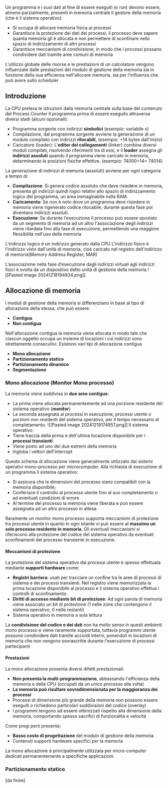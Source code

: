Un programma e i suoi dati al fine di essere eseguiti (o run) devono essere, almeno parzialmente, presenti in memoria centrale
Il gestore della memoria (che è il sistema operativo):
- Si occupa di allocare memoria fisica ai processi
- Garantisce la protezione dei dati dei processi, il processo deve sapere quanta memoria gli è allocata e non permettere di sconfinare nello spazio di indirizzamento di altri processi
- Garantisce meccanismi di condivisione, in modo che i processi possano condividere dati tramite aree comuni di memoria

L'utilizzo globale delle risorse e le prestazioni di un calcolatore vengono influenzate dalle prestazioni del modulo di gestione della memoria sia in funzione della sua efficienza nell'allocare memoria, sia per l'influenza che può avere sullo scheduler
## Introduzione
La CPU preleva le istruzioni dalla memoria centrale sulla base del contenuto del Process Counter
Il programma prima di essere eseguito attraversa diversi stadi (alcuni opzionali):
- Programma sorgente con indirizzi **simbolici** (esempio: variabile x)
- Compilazione, dal programma sorgente avviene la generazione di un modulo compilato con indirizzi **rilocabili**, (esempio: +14 bytes dall'inizio)
- Caricatore (loader): L'**editor dei collegamenti** (linker) combina diversi moduli compilati, risolvendo riferimenti tra di essi, e il **loader** assegna gli **indirizzi assoluti** quando il programma viene caricato in memoria, determinando le posizioni fisiche effettive. (esempio: 74000+14= 74014)

La generazione di indirizzi di memoria (assoluti) avviene per ogni categoria a tempo di:
- **Compilazione**: Si genera codice assoluto che deve risiedere in memoria, presenta gli indirizzi quindi logici relativi allo spazio di indirizzamento logico del programma, un area immaginabile nella RAM.
- **Caricamento**: Se non è noto dove un programma deve risiedere in memoria viene rigenerato codice rilocabile, durante questa fase poi diventano indirizzi assoluti.
- **Esecuzione**: Se durante l'esecuzione il processo può essere spostato da un segmento di memoria ad un altro l'associazione degli indirizzi viene ritardata fino alla fase di esecuzione, permettendo una maggiore flessibilità nell'uso della memoria

L'indirizzo logico è un indirizzo generato dalla CPU
L'indirizzo fisico è l'indirizzo visto dall'unità di memoria, cioè caricato nel registro dell'indirizzo di memoria(Memory Address Register, MAR)

L’associazione nella fase d’esecuzione dagli indirizzi virtuali agli indirizzi fisici è svolta da un
dispositivo detto unità di gestione della memoria 
![[Pasted image 20241218194834.png]]
## Allocazione di memoria
I moduli di gestione della memoria si differenziano in base al tipo di allocazione della stessa, che può essere:
- **Contigua**
- **Non contigua**

Nell'allocazione contigua la memoria viene allocata in modo tale che ciascun oggetto occupa un insieme di locazioni i cui indirizzi sono strettamente consecutivi.
Esistono vari tipi di allocazione contigua
- **Mono allocazione**
- **Partizionamento statico**
- **Partizionamento dinamico**
- **Segmentazione**
### Mono allocazione (Monitor Mono processo)
La memoria viene suddivisa in **due aree contigue**:
- La prima viene allocata permanentemente ad una porzione residente del sistema operativo (**monitor**)
- La seconda assegnata ai processi in esecuzione, processi utente o porzioni non residenti del sistema operativo, per il tempo necessario al completamento.
![[Pasted image 20241219174957.png]]
Il sistema operativo:
- Tiene traccia della prima e dell'ultima locazione disponibile per i **processi transienti**
- Viene posto ad uno dei due estremi della memoria
- Ingloba i vettori dell'interrupt

Questo schema di allocazione viene generalmente utilizzato dai sistemi operativi mono-processo per microcomputer.
Alla richiesta di esecuzione di un programma il sistema operativo:
- Si assicura che le dimensioni del processo siano compatibili con la memoria disponibile;
- Conferisce il controllo al processo utente fino al suo completamento o ad eventuali condizioni di errore
- Al termine del processo la memoria viene liberata e può essere assegnata ad un altro processo in attesa

Raramente un monitor mono processo supporta meccanismi di protezione tra processi utente in quanto in ogni istante vi può essere al **massimo un solo processo residente in memoria**. Gli eventuali meccanismi si riferiscono alla protezione del codice del sistema operativo da eventuali sconfinamenti del processo transiente in esecuzione.
#### Meccanismi di protezione
La protezione del sistema operativo dai processi utente è spesso effettuata mediante **supporti hardware** come:
- **Registri barriera**: usati per tracciare un confine tra le aree di processi di sistema e dei processi transienti. Nel registro viene memorizzata la prima locazione disponibile al processo e il sistema operativo effettua i controlli di sconfinamento. 
- **Diritti di accesso mediante bit di protezione**: Ad ogni parola di memoria viene associato un bit di protezione (1 nelle zone che contengono il sistema operativo, 0 nelle restanti)
- Sistema operativo in memoria a sola lettura

La **condivisione del codice e dei dati** non ha molto senso in questi ambienti mono processo e viene raramente supportata, tuttavia programmi utente possono condividere dati tramite accordi interni, ponendoli in locazioni di memoria che non vengono sovrascritte durante l'esecuzione di processi partecipanti
#### Prestazioni
La mono allocazione presenta diversi difetti prestazionali:
- **Non presenta la multi-programmazione**, abbassando l'efficienza della memoria e della CPU (occupati da un unico processo alla volta)
- **La memoria può risultare sovradimensionata per la maggioranza dei processi**
- Processi di dimensione più grande della memoria non possono essere eseguiti o richiedono particolari suddivisioni del codice (overlay)
- I programmi tengono ad essere ottimizzati rispetto alla dimensione della memoria, comportando spesso sacrifici di funzionalità e velocità

Come pregi però presenta:
- **Basso costo di progettazione** del modulo di gestione della memoria
- Contenuti supporti hardware specifici per la memoria

La mono allocazione è principalmente utilizzata per micro-computer dedicati permanentemente a specifiche applicazioni.
### Partizionamento statico
[da finire]

